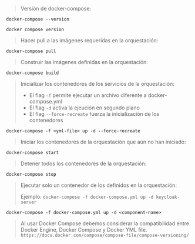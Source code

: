 > Versión de docker-compose:
```shell script
docker-compose --version
```
```shell script
docker compose version
```

> Hacer pull a las imágenes requeridas en la orquestación:
```shell script
docker-compose pull
```

> Construir las imágenes definidas en la orquestación:
```shell script
docker-compose build
```

> Inicializar los contenedores de los servicios de la orquestación:
> - El flag `-f` <yml-file> permite ejecutar un archivo diferente a docker-compose.yml
> - El flag `-d` activa la ejeución en segundo plano
> - El flag `--force-recreate` fuerza la inicialización de los contenedores
```shell script
docker-compose -f <yml-file> up -d --force-recreate
```

> Iniciar los contenedores de la orquestación que aún no han iniciado:
```shell script
docker-compose start
```

> Detener todos los contenedores de la orquestación:
```shell script
docker-compose stop 
```

> Ejecutar solo un contenedor de los definidos en la orquestación:
>
> Ejemplo: `docker-compose -f docker-compose.yml up -d keycloak-server`
```shell script
docker-compose -f docker-compose.yml up -d <component-name>
```

> Al usar Docker Compose debemos considerar la compatibilidad entre Docker Engine, Docker Compose y Docker YML file.
> `https://docs.docker.com/compose/compose-file/compose-versioning/`

